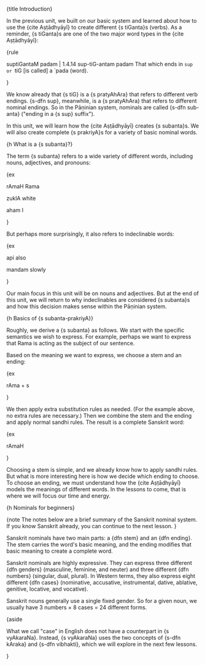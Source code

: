 {title Introduction}

In the previous unit, we built on our basic system and learned about how to
use the {cite Aṣṭādhyāyī} to create different {s tiGanta}s (verbs). As a
reminder, {s tiGanta}s are one of the two major word types in the {cite
Aṣṭādhyāyī}:

{rule

suptiGantaM padam | 1.4.14
sup-tiG-antam padam
That which ends in `sup or `tiG [is called] a `pada (word).

}

We know already that {s tiG} is a {s pratyAhAra} that refers to different verb
endings. {s-dfn sup}, meanwhile, is a {s pratyAhAra} that refers to different
nominal endings. So in the Pāṇinian system, nominals are called {s-dfn
sub-anta} ("ending in a {s sup} suffix").

In this unit, we will learn how the {cite Aṣṭādhyāyī} creates {s subanta}s. We
will also create complete {s prakriyA}s for a variety of basic nominal words.


{h What is a {s subanta}?}

The term {s subanta} refers to a wide variety of different words, including
nouns, adjectives, and pronouns:

{ex

rAmaH
Rama

zuklA
white

aham
I

}

But perhaps more surprisingly, it also refers to indeclinable words:

{ex

api
also

mandam
slowly

}

Our main focus in this unit will be on nouns and adjectives. But at the end of
this unit, we will return to why indeclinables are considered {s subanta}s and
how this decision makes sense within the Pāṇinian system.


{h Basics of {s subanta-prakriyA}}

Roughly, we derive a {s subanta} as follows. We start with the specific
semantics we wish to express. For example, perhaps we want to express that
Rama is acting as the subject of our sentence.

Based on the meaning we want to express, we choose a stem and an ending:

{ex

rAma + s

}

We then apply extra substitution rules as needed. (For the example above, no
extra rules are necessary.) Then we combine the stem and the ending and apply
normal sandhi rules. The result is a complete Sanskrit word:

{ex

rAmaH

}

Choosing a stem is simple, and we already know how to apply sandhi rules. But
what is more interesting here is how we decide which ending to choose. To
choose an ending, we must understand how the {cite Aṣṭādhyāyī} models the
meanings of different words. In the lessons to come, that is where we will
focus our time and energy.


{h Nominals for beginners}

{note
The notes below are a brief summary of the Sanskrit nominal system. If you know
Sanskrit already, you can continue to the next lesson.
}

Sanskrit nominals have two main parts: a {dfn stem} and an {dfn ending}. The
stem carries the word's basic meaning, and the ending modifies that basic
meaning to create a complete word.

Sanskrit nominals are highly expressive. They can express three different
{dfn genders} (masculine, feminine, and neuter) and three different {dfn
numbers} (singular, dual, plural). In Western terms, they also express eight
different {dfn cases} (nominative, accusative, instrumental, dative, ablative,
genitive, locative, and vocative).

Sanskrit nouns generally use a single fixed gender. So for a given noun, we
usually have 3 numbers &times; 8 cases = 24 different forms.

{aside

What we call "case" in English does not have a counterpart in {s vyAkaraNa}.
Instead, {s vyAkaraNa} uses the two concepts of {s-dfn kAraka} and {s-dfn
vibhakti}, which we will explore in the next few lessons.

}
